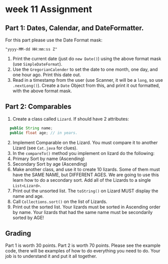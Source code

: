 # week 11 Assignment


## Part 1: Dates, Calendar, and DateFormatter.

For this part please use the Date Format mask:
```
"yyyy-MM-dd HH:mm:ss Z"
```

1. Print the current date (just do ```new Date()```) using the above format mask (use ```SimpleDateFormat```).
2. Use the ```GregorianCalender``` to set the date to one month, one day, and one hour ago. Print this date out.
3. Read in a timestamp from the user (use Scanner, it will be a ```long```, so use ```.nextLong()```). Create a ```Date``` Object from this, and print it out formatted, with the above format mask.


## Part 2: Comparables

1. Create a class called ```Lizard```. If should have 2 attributes:
```java
  public String name;
  public float age; // in years.
```
2. Implement Comparable on the Lizard. You must compare it to another Lizard (see ```Cat.java``` for clues).
3. In the ```compareTo()``` method you implement on lizard do the following:
  1. Primary Sort by name (Ascending)
  2. Secondary Sort by age (Ascending)
4. Make another class, and use it to create 10 lizards. Some of them must have the SAME NAME, but DIFFERENT AGES. We are going to use this learn how to do a secondary sort. Add all of the Lizards to a single ```List<Lizard>```.
5. Print out the unsorted list. The ```toString()``` on Lizard MUST display the name and age.
6. Call ```Collections.sort()``` on the list of Lizards.
7. Print out the sorted list. Your lizards must be sorted in Ascending order by name. Your lizards that had the same name must be secondarily sorted by AGE!



## Grading

Part 1 is worth 30 points. Part 2 is worth 70 points. Please see the example code, there will be examples of how to do everything you need to do. Your job is to understand it and put it all together.
